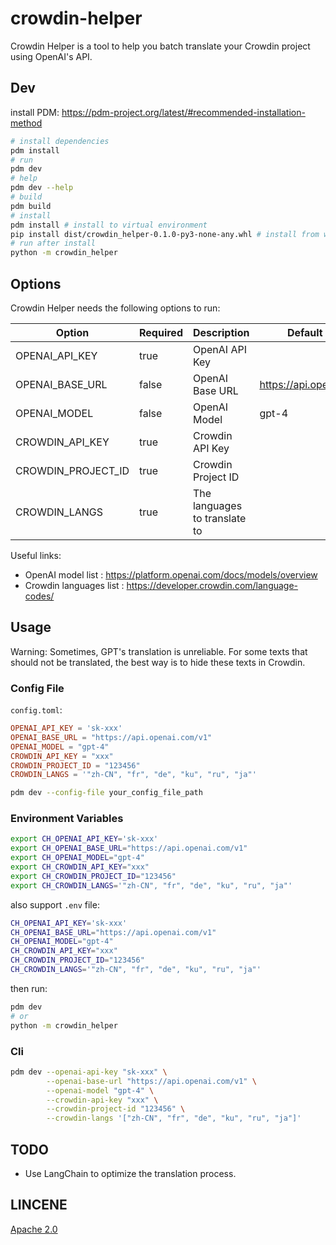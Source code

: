 # crowdin-helper

Crowdin Helper is a tool to help you batch translate your Crowdin project using OpenAI's API.

## Dev

install PDM: https://pdm-project.org/latest/#recommended-installation-method

```bash
# install dependencies
pdm install
# run
pdm dev
# help
pdm dev --help
# build
pdm build
# install
pdm install # install to virtual environment
pip install dist/crowdin_helper-0.1.0-py3-none-any.whl # install from wheel
# run after install
python -m crowdin_helper
```

## Options

Crowdin Helper needs the following options to run:

| Option             | Required | Description                   | Default Value             |
| ------------------ | -------- | ----------------------------- | ------------------------- |
| OPENAI_API_KEY     | true     | OpenAI API Key                |                           |
| OPENAI_BASE_URL    | false    | OpenAI Base URL               | https://api.openai.com/v1 |
| OPENAI_MODEL       | false    | OpenAI Model                  | gpt-4                     |
| CROWDIN_API_KEY    | true     | Crowdin API Key               |                           |
| CROWDIN_PROJECT_ID | true     | Crowdin Project ID            |                           |
| CROWDIN_LANGS      | true     | The languages to translate to |                           |

Useful links:

- OpenAI model list : https://platform.openai.com/docs/models/overview
- Crowdin languages list : https://developer.crowdin.com/language-codes/

## Usage

Warning: Sometimes, GPT's translation is unreliable. For some texts that should not be translated, the best way is to hide these texts in Crowdin.

### Config File

`config.toml`:

```toml
OPENAI_API_KEY = 'sk-xxx'
OPENAI_BASE_URL = "https://api.openai.com/v1"
OPENAI_MODEL = "gpt-4"
CROWDIN_API_KEY = "xxx"
CROWDIN_PROJECT_ID = "123456"
CROWDIN_LANGS = '"zh-CN", "fr", "de", "ku", "ru", "ja"'
```

```bash
pdm dev --config-file your_config_file_path
```

### Environment Variables

```bash
export CH_OPENAI_API_KEY='sk-xxx'
export CH_OPENAI_BASE_URL="https://api.openai.com/v1"
export CH_OPENAI_MODEL="gpt-4"
export CH_CROWDIN_API_KEY="xxx"
export CH_CROWDIN_PROJECT_ID="123456"
export CH_CROWDIN_LANGS='"zh-CN", "fr", "de", "ku", "ru", "ja"'
```

also support `.env` file:

```bash
CH_OPENAI_API_KEY='sk-xxx'
CH_OPENAI_BASE_URL="https://api.openai.com/v1"
CH_OPENAI_MODEL="gpt-4"
CH_CROWDIN_API_KEY="xxx"
CH_CROWDIN_PROJECT_ID="123456"
CH_CROWDIN_LANGS='"zh-CN", "fr", "de", "ku", "ru", "ja"'
```

then run:

```bash
pdm dev
# or
python -m crowdin_helper
```

### Cli

```bash
pdm dev --openai-api-key "sk-xxx" \
        --openai-base-url "https://api.openai.com/v1" \
        --openai-model "gpt-4" \
        --crowdin-api-key "xxx" \
        --crowdin-project-id "123456" \
        --crowdin-langs '["zh-CN", "fr", "de", "ku", "ru", "ja"]'
```

## TODO

- Use LangChain to optimize the translation process.

## LINCENE

[Apache 2.0](./LICENSE)
